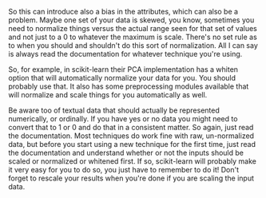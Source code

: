 
So this can introduce also a bias in the attributes, which can also be a problem. Maybe one set of your data is skewed, you know, sometimes you need to normalize things versus the actual range seen for that set of values and not just to a 0 to whatever the maximum is scale. There's no set rule as to when you should and shouldn't do this sort of normalization. All I can say is always read the documentation for whatever technique you're using.

So, for example, in scikit-learn their PCA implementation has a whiten option that will automatically normalize your data for you. You should probably use that. It also has some preprocessing modules available that will normalize and scale things for you automatically as well.

Be aware too of textual data that should actually be represented numerically, or ordinally. If you have yes or no data you might need to convert that to 1 or 0 and do that in a consistent matter. So again, just read the documentation. Most techniques do work fine with raw, un-normalized data, but before you start using a new technique for the first time, just read the documentation and understand whether or not the inputs should be scaled or normalized or whitened first. If so, scikit-learn will probably make it very easy for you to do so, you just have to remember to do it! Don't forget to rescale your results when you're done if you are scaling the input data.
